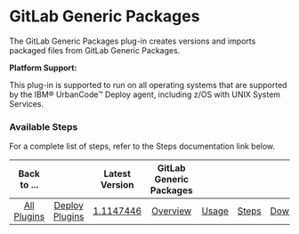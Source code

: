 # GitLab Generic Packages

The GitLab Generic Packages plug-in creates versions and imports packaged files from GitLab Generic Packages.

**Platform Support:**

This plug-in is supported to run on all operating systems that are supported by the IBM® UrbanCode™ Deploy agent, including z/OS with UNIX System Services.


### Available Steps

For a complete list of steps, refer to the Steps documentation link below.



|          Back to ...          | |         Latest Version         |GitLab Generic Packages||||
|:-----------------------------:|:------------------------------:| :---: | :---: | :---: | :---: | :---: |
| [All Plugins](../../index.md) | [Deploy Plugins](../README.md) |[1.1147446](https://raw.githubusercontent.com/UrbanCode/IBM-UCD-PLUGINS/main/files/gitlab-sourceconfig-generic-packages/ucd-plugins-sourceconfig-gitlab-generic-packages-1.1147446.zip)|[Overview](overview.md)|[Usage](usage.md)|[Steps](steps.md)|[Downloads](downloads.md)|

